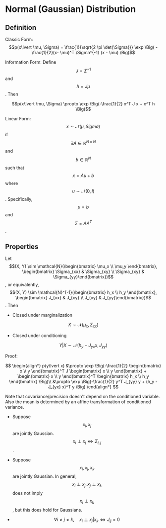 # Normal (Gaussian) Distribution

## Definition

Classic Form: $$p(x\lvert \mu, \Sigma) = \frac{1}{\sqrt{2 \pi \det{\Sigma}}} \exp \Big(
-\frac{1}{2}(x- \mu)^T \Sigma^{-1} (x - \mu) \Big)$$

Information Form: Define $$J = \Sigma^{-1}$$ and $$h = J \mu$$. Then

$$p(x\lvert \mu, \Sigma) \propto \exp \Big(-\frac{1}{2} x^T J x + x^T h \Big)$$

Linear Form: $$x \sim \mathcal{N}(\mu, Sigma)$$ if $$\exists A \in \mathbb{R}^{N \times N}$$
and $$b \in \mathbb{R}^N$$ such that $$x = Au + b$$ where $$u \sim \mathcal{N}(0, I)$$.
Specifically, $$\mu = b$$ and $$\Sigma = A A^T$$.

## Properties

Let $$(X, Y) \sim \mathcal{N}(\begin{bmatrix} \mu_x \\ \mu_y \end{bmatrix}, \begin{bmatrix}
\Sigma_{xx} & \Sigma_{xy} \\ \Sigma_{xy} & \Sigma_{yy}\end{bmatrix})$$, or equivalently,
$$(X, Y) \sim \mathcal{N}^{-1}(\begin{bmatrix} h_x \\ h_y \end{bmatrix}, \begin{bmatrix}
J_{xx} & J_{xy} \\ J_{xy} & J_{yy}\end{bmatrix})$$. Then

- Closed under marginalization

$$X \sim \mathcal{N}(\mu_x, \Sigma_{xx})$$

- Closed under conditioning

$$Y \lvert X \sim \mathcal{N}(h_y - J_{yx} x , J_{yy})$$

Proof:

$$
\begin{align*}
p(y\lvert x) &\propto \exp \Big(-\frac{1}{2} \begin{bmatrix} x \\ y \end{bmatrix}^T J
\begin{bmatrix} x \\ y \end{bmatrix} + \begin{bmatrix} x \\ y \end{bmatrix}^T \begin{bmatrix} h_x \\ h_y \end{bmatrix} \Big)\\
&\propto \exp \Big(-\frac{1}{2} y^T J_{yy} y + (h_y - J_{yx} x)^T y \Big)
\end{align*}
$$

Note that covariance/precision doesn't depend on the conditioned variable. Also the mean is determined
by an affine transformation of conditioned variance.

- Suppose $$x_i, x_j$$ are jointly Gaussian. $$x_i \perp x_j \Leftrightarrow \Sigma_{i,j}$$.

- Suppose $$x_i, x_j, x_k$$ are jointly Gaussian. In general, $$x_i \perp x_j, x_j \perp x_k$$
  does not imply $$x_i \perp x_k$$, but this does hold for Gaussians.

- $$\forall i \neq j \neq k, \quad x_i \perp x_j \lvert x_k \Leftrightarrow J_{ij} = 0$$